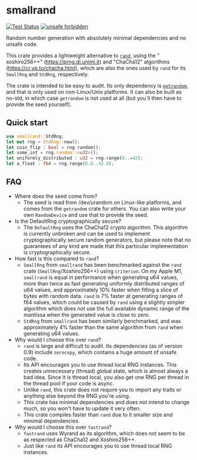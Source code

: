 smallrand
=========

[![Test Status](https://github.com/hpenne/smallrand/actions/workflows/rust.yml/badge.svg?event=push)](https://github.com/hpenne/smallrand/actions)
[![unsafe forbidden](https://img.shields.io/badge/unsafe-forbidden-success.svg)](https://github.com/rust-secure-code/safety-dance/)

Random number generation with absolutely minimal dependencies and no unsafe code.

This crate provides a lightweight alternative to [`rand`](https://crates.io/crates/rand), using the "
xoshiro256++" (<https://prng.di.unimi.it>) and "ChaCha12"
algorithms (https://cr.yp.to/chacha.html), which are also the ones used by `rand` for its `SmallRng` and `StdRng`,
respectively.

The crate is intended to be easy to audit. Its only dependency is [`getrandom`](https://crates.io/crates/getrandom), and
that is only used on non-Linux/Unix platforms. It can also be built as no-std, in which case `getrandom` is not used at
all (but you´ll then have to provide the seed yourself).

Quick start
-----

```rust
use smallrand::StdRng;
let mut rng = StdRng::new();
let coin_flip : bool = rng.random();
let some_int = rng.random::<u32>();
let uniformly_distributed : u32 = rng.range(0..=42);
let a_float : f64 = rng.range(0.0..42.0);
```

FAQ
---

* Where does the seed come from?
    - The seed is read from /dev/urandom on Linux-like platforms, and comes from the `getrandom` crate for others. You
      can also write your own `RandomDevice` and use that to provide the seed.
* Is the DefaultRng cryptographically secure?
    - The `DefaultRng` uses the ChaCha12 crypto algorithm. This algorithm is currently unbroken and can be used to
      implement cryptographically secure random generators, but please note that no guarantees of any kind are made that
      this particular implementation is cryptographically secure.
* How fast is this compared to `rand`?
    - `SmallRng` from `smallrand` has been benchmarked against the `rand` crate (`SmallRng`/Xoshiro256++) using
      `criterion`. On my Apple M1, `smallrand` is equal in performance when generating u64 values, more than twice as
      fast generating uniformly distributed ranges
      of u64 values, and approximately 10% faster when filling a slice of bytes with random data. `rand` is 7% faster at
      generating ranges of f64 values, which could be caused by `rand` using a slightly simpler algorithm which does not
      use the full available dynamic range of the mantissa when the generated value is close to zero.
    - `StdRng` from `smallrand` has been similarly benchmarked, and was approximately 4% faster than the same algorithm
      from `rand` when generating u64 values.
* Why would I choose this over `rand`?
    - `rand` is large and difficult to audit. Its dependencies (as of version 0.9) include `zerocopy`, which contains a
      huge amount of unsafe code.
    - Its API encourages you to use thread local RNG instances. This creates unnecessary (thread) global state, which is
      almost always a bad idea. Since it is thread local, you also get one RNG per thread in the thread pool if your
      code is async.
    - Unlike `rand`, this crate does not require you to import any traits or anything else beyond the RNG you're using.
    - This crate has minimal dependencies and does not intend to change much, so you won't have to update it very often.
    - This crate compiles faster than `rand` due to it smaller size and minimal dependencies.
* Why would I choose this over `fastrand`?
    - `fastrand` uses Wyrand as its algorithm, which does not seem to be as respected as ChaCha12 and Xoshiro256++.
    - Just like `rand` its API encourages you to use thread local RNG instances.
